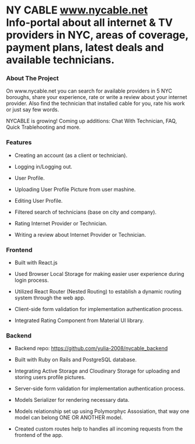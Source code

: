 

<h1> NY CABLE 
<a href="https://www.nycable.net">www.nycable.net</a> <br/>
Info-portal about all internet & TV providers in NYC, areas of coverage, payment plans, latest deals and available technicians.
</h1>

<h3> About The Project</h3>
<p>On www.nycable.net you can search for available providers in 5 NYC boroughs, share your experience, rate or write a review about your internet provider. Also find the technician that installed cable for you, rate his work or just say few words.</p>
<p> NYCABLE is growing! Coming up additions: Chat With Technician, FAQ, Quick Trablehooting and more. </p>

<h3>Features </h3>

- Creating an account (as a client or technician).

- Logging in/Logging out.

- User Profile.

- Uploading User Profile Picture from user mashine.

- Editing User Profile.

- Filtered search of technicians (base on city and company).

- Rating Internet Provider or Technician.

- Writing a review about Internet Provider or Technician.



<h3>Frontend </h3>

- Built with React.js 

- Used Browser Local Storage for making easier user experience during login process.

- Utilized React Router (Nested Routing) to establish a dynamic routing system through the web app.

- Client-side form validation for implementation authentication process.

- Integrated Rating Component from Material UI library. 

<h3>Backend </h3>

- Backend repo: https://github.com/yulia-2008/nycable_backend

- Built with Ruby on Rails and PostgreSQL database.

- Integrating Active Storage and Cloudinary Storage for uploading and storing users profile pictures.

- Server-side form validation for implementation authentication process.

- Models Serializer for rendering necessary data.

- Models relationship set up using Polymorphyc Assosiation, that way one model can belong ONE OR ANOTHER model.

- Created custom routes help to handles all incoming requests from the frontend of the app.


